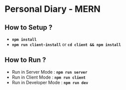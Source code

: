 # Personal Diary - MERN

## How to Setup ?
* **`npm install`**
* **`npm run client-install`** or **`cd client && npm install`**

## How to Run ?
* Run in Server Mode : **`npm run server`**
* Run in Client Mode : **`npm run client`**
* Run in Developer Mode : **`npm run dev`** 

